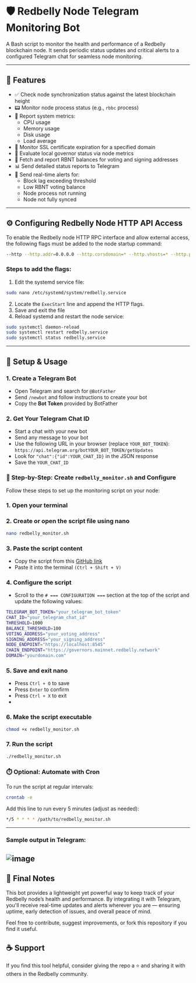 # 🛡️ Redbelly Node Telegram Monitoring Bot

A Bash script to monitor the health and performance of a Redbelly blockchain node. It sends periodic status updates and critical alerts to a configured Telegram chat for seamless node monitoring.

---

## 📌 Features

- ✅ Check node synchronization status against the latest blockchain height  
- 📟 Monitor node process status (e.g., `rbbc` process)  
- 🧠 Report system metrics:  
  - CPU usage  
  - Memory usage  
  - Disk usage  
  - Load average  
- 🔐 Monitor SSL certificate expiration for a specified domain  
- 👑 Evaluate local governor status via node metrics  
- 💸 Fetch and report RBNT balances for voting and signing addresses  
- 📊 Send detailed status reports to Telegram  
- 🚨 Send real-time alerts for:  
  - Block lag exceeding threshold  
  - Low RBNT voting balance  
  - Node process not running  
  - Node not fully synced  

---
## ⚙️ Configuring Redbelly Node HTTP API Access
To enable the Redbelly node HTTP RPC interface and allow external access, the following flags must be added to the node startup command:
```bash
--http --http.addr=0.0.0.0 --http.corsdomain=* --http.vhosts=* --http.port=8545 --http.api eth,txpool,net,web3,rbn
```
### Steps to add the flags:
1. Edit the systemd service file:
```bash
sudo nano /etc/systemd/system/redbelly.service
```
2. Locate the `ExecStart` line and append the HTTP flags.
3. Save and exit the file
4. Reload systemd and restart the node service:
```bash
sudo systemctl daemon-reload
sudo systemctl restart redbelly.service
sudo systemctl status redbelly.service
```
---
## 🚀 Setup & Usage

### 1. Create a Telegram Bot

- Open Telegram and search for `@BotFather`
- Send `/newbot` and follow instructions to create your bot  
- Copy the **Bot Token** provided by BotFather

### 2. Get Your Telegram Chat ID

- Start a chat with your new bot  
- Send any message to your bot  
- Use the following URL in your browser (replace `YOUR_BOT_TOKEN`): `https://api.telegram.org/botYOUR_BOT_TOKEN/getUpdates`
- Look for `"chat":{"id":YOUR_CHAT_ID}` in the JSON response  
- Save the `YOUR_CHAT_ID`

### 📝 Step-by-Step: Create `redbelly_monitor.sh` and Configure

Follow these steps to set up the monitoring script on your node:

### 1. Open your terminal
### 2. Create or open the script file using nano

```bash
nano redbelly_monitor.sh
```
### 3. Paste the script content  
- Copy the script from this [GitHub link](https://github.com/moontrader2009/Redbelly-Node-Monitoring-TG-Bot/blob/main/Redbelly%20Node%20Monitoring%20Bot.txt)  
- Paste it into the terminal `(Ctrl + Shift + V)`
  
### 4. Configure the script
- Scroll to the `# === CONFIGURATION ===` section at the top of the script and update the following values:
```bash
TELEGRAM_BOT_TOKEN="your_telegram_bot_token"
CHAT_ID="your_telegram_chat_id"
THRESHOLD=1000
BALANCE_THRESHOLD=100
VOTING_ADDRESS="your_voting_address"
SIGNING_ADDRESS="your_signing_address"
NODE_ENDPOINT="https://localhost:8545"
CHAIN_ENDPOINT="https://governors.mainnet.redbelly.network"
DOMAIN="yourdomain.com"
```
### 5. Save and exit nano
- Press `Ctrl + O` to save
- Press `Enter` to confirm
- Press `Ctrl + X` to exit
- 
### 6. Make the script executable
```bash
chmod +x redbelly_monitor.sh
```
### 7. Run the script
```bash
./redbelly_monitor.sh
```
### ⏱️ Optional: Automate with Cron
To run the script at regular intervals:
```bash
crontab -e
```
Add this line to run every 5 minutes (adjust as needed):
```bash
*/5 * * * * /path/to/redbelly_monitor.sh
```
---
### Sample output in Telegram:

![image](https://github.com/user-attachments/assets/d31c1d79-d7eb-4350-a5f2-2aa60e832de5)
---
## 📝 Final Notes
This bot provides a lightweight yet powerful way to keep track of your Redbelly node’s health and performance. By integrating it with Telegram, you'll receive real-time updates and alerts wherever you are — ensuring uptime, early detection of issues, and overall peace of mind.

Feel free to contribute, suggest improvements, or fork this repository if you find it useful.

## ☕ Support
If you find this tool helpful, consider giving the repo a ⭐ and sharing it with others in the Redbelly community.
